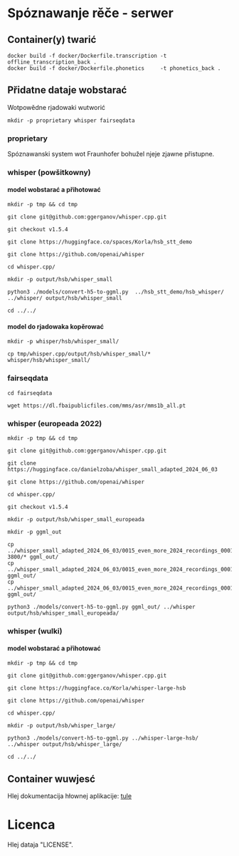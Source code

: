 # Spóznawanje rěče - serwer

## Container(y) twarić

```code
docker build -f docker/Dockerfile.transcription -t offline_transcription_back .
docker build -f docker/Dockerfile.phonetics     -t phonetics_back .
```

## Přidatne dataje wobstarać

Wotpowědne rjadowaki wutworić

```code
mkdir -p proprietary whisper fairseqdata
```

### proprietary

Spóznawanski system wot Fraunhofer bohužel njeje zjawne přistupne.

### whisper (powšitkowny)

#### model wobstarać a přihotować

```code
mkdir -p tmp && cd tmp

git clone git@github.com:ggerganov/whisper.cpp.git

git checkout v1.5.4

git clone https://huggingface.co/spaces/Korla/hsb_stt_demo

git clone https://github.com/openai/whisper

cd whisper.cpp/

mkdir -p output/hsb/whisper_small

python3 ./models/convert-h5-to-ggml.py  ../hsb_stt_demo/hsb_whisper/ ../whisper/ output/hsb/whisper_small

cd ../../
```

#### model do rjadowaka kopěrować

```code
mkdir -p whisper/hsb/whisper_small/

cp tmp/whisper.cpp/output/hsb/whisper_small/* whisper/hsb/whisper_small/
```

### fairseqdata

```code
cd fairseqdata

wget https://dl.fbaipublicfiles.com/mms/asr/mms1b_all.pt
```

### whisper (europeada 2022)

```code
mkdir -p tmp && cd tmp

git clone git@github.com:ggerganov/whisper.cpp.git

git clone https://huggingface.co/danielzoba/whisper_small_adapted_2024_06_03

git clone https://github.com/openai/whisper

cd whisper.cpp/

git checkout v1.5.4

mkdir -p output/hsb/whisper_small_europeada

mkdir -p ggml_out

cp ../whisper_small_adapted_2024_06_03/0015_even_more_2024_recordings_0001/checkpoint-3800/* ggml_out/
cp ../whisper_small_adapted_2024_06_03/0015_even_more_2024_recordings_0001/vocab.json        ggml_out/
cp ../whisper_small_adapted_2024_06_03/0015_even_more_2024_recordings_0001/added_tokens.json ggml_out/

python3 ./models/convert-h5-to-ggml.py ggml_out/ ../whisper output/hsb/whisper_small_europeada/

```

### whisper (wulki)

#### model wobstarać a přihotować

```code
mkdir -p tmp && cd tmp

git clone git@github.com:ggerganov/whisper.cpp.git

git clone https://huggingface.co/Korla/whisper-large-hsb

git clone https://github.com/openai/whisper

cd whisper.cpp/

mkdir -p output/hsb/whisper_large/

python3 ./models/convert-h5-to-ggml.py ../whisper-large-hsb/ ../whisper output/hsb/whisper_large/

cd ../../
```

## Container wuwjesć

Hlej dokumentacija hłownej aplikacije: [tule](https://github.com/ZalozbaDev/uploader-recny-model) 

# Licenca

Hlej dataja "LICENSE".

